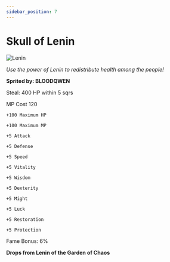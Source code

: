 ```yaml
---
sidebar_position: 7
---
```


# Skull of Lenin

![Lenin](https://vwiki.valorserver.com/api/item/picture/skull%20of%20lenin)

<i>Use the power of Lenin to redistribute health among the people!</i>

**Sprited by: BLOODQWEN**

Steal: 400 HP within 5 sqrs

MP Cost 120

    +100 Maximum HP
    
    +100 Maximum MP
    
    +5 Attack
    
    +5 Defense
    
    +5 Speed
    
    +5 Vitality
    
    +5 Wisdom
    
    +5 Dexterity
    
    +5 Might
    
    +5 Luck
    
    +5 Restoration
    
    +5 Protection

Fame Bonus: 6%

**Drops from Lenin of the Garden of Chaos**
